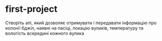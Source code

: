 # first-project
Створіть апі, який дозволяє отримувати і передавати інформацію  про колонії бджіл, 
наявні на пасіці, локацію вуликів, температуру та вологість всередині кожного вулика

